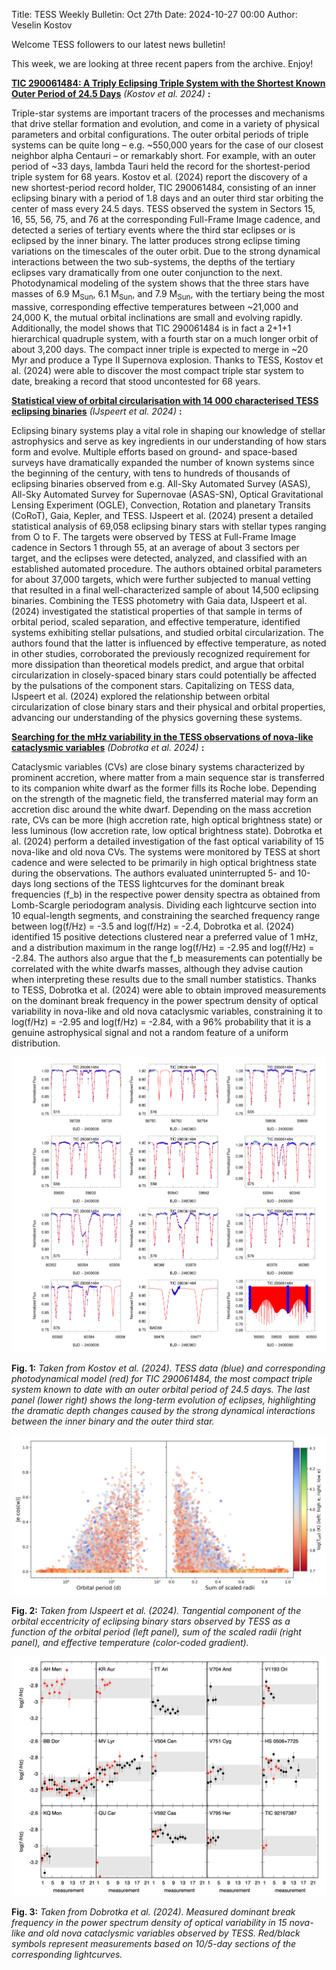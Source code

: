 Title: TESS Weekly Bulletin: Oct 27th
Date: 2024-10-27 00:00
Author: Veselin Kostov

Welcome TESS followers to our latest news bulletin!

This week, we are looking at three recent papers from the archive. Enjoy!

**[TIC 290061484: A Triply Eclipsing Triple System with the Shortest Known Outer Period of 24.5 Days](https://arxiv.org/abs/2410.01711)** *(Kostov et al. 2024)* **:**

Triple-star systems are important tracers of the processes and mechanisms that drive stellar formation and evolution, and come in a variety of physical parameters and orbital configurations. The outer orbital periods of triple systems can be quite long – e.g. ~550,000 years for the case of our closest neighbor alpha Centauri – or remarkably short. For example, with an outer period of ~33 days, lambda Tauri held the record for the shortest-period triple system for 68 years. Kostov et al. (2024) report the discovery of a new shortest-period record holder, TIC 290061484, consisting of an inner eclipsing binary with a period of 1.8 days and an outer third star orbiting the center of mass every 24.5 days. TESS observed the system in Sectors 15, 16, 55, 56, 75, and 76 at the corresponding Full-Frame Image cadence, and detected a series of tertiary events where the third star eclipses or is eclipsed by the inner binary. The latter produces strong eclipse timing variations on the timescales of the outer orbit. Due to the strong dynamical interactions between the two sub-systems, the depths of the tertiary eclipses vary dramatically from one outer conjunction to the next. Photodynamical modeling of the system shows that the three stars have masses of 6.9 M<sub>Sun</sub>, 6.1 M<sub>Sun</sub>, and 7.9 M<sub>Sun</sub>, with the tertiary being the most massive, corresponding effective temperatures between ~21,000 and 24,000 K, the mutual orbital inclinations are small and evolving rapidly. Additionally, the model shows that TIC 290061484 is in fact a 2+1+1 hierarchical quadruple system, with a fourth star on a much longer orbit of about 3,200 days. The compact inner triple is expected to merge in ~20 Myr and produce a Type II Supernova explosion. Thanks to TESS, Kostov et al. (2024) were able to discover the most compact triple star system to date, breaking a record that stood uncontested for 68 years.  


**[Statistical view of orbital circularisation with 14 000 characterised TESS eclipsing binaries](https://arxiv.org/abs/2409.20540)** *(IJspeert et al. 2024)* **:**

Eclipsing binary systems play a vital role in shaping our knowledge of stellar astrophysics and serve as key ingredients in our understanding of how stars form and evolve. Multiple efforts based on ground- and space-based surveys have dramatically expanded the number of known systems since the beginning of the century, with tens to hundreds of thousands of eclipsing binaries observed from e.g. All-Sky Automated Survey (ASAS), All-Sky Automated Survey for Supernovae (ASAS-SN), Optical Gravitational Lensing Experiment (OGLE), Convection, Rotation and planetary Transits (CoRoT), Gaia, Kepler, and TESS. IJspeert et al. (2024) present a detailed statistical analysis of 69,058 eclipsing binary stars with stellar types ranging from O to F.  The targets were observed by TESS at Full-Frame Image cadence in Sectors 1 through 55, at an average of about 3 sectors per target, and the eclipses were detected, analyzed, and classified with an established automated procedure. The authors obtained orbital parameters for about 37,000 targets, which were further subjected to manual vetting that resulted in a final well-characterized sample of about 14,500 eclipsing binaries. Combining the TESS photometry with Gaia data, IJspeert et al. (2024) investigated the statistical properties of that sample in terms of orbital period, scaled separation, and effective temperature, identified systems exhibiting stellar pulsations, and studied orbital circularization. The authors found that the latter is influenced by effective temperature, as noted in other studies, corroborated the previously recognized requirement for more dissipation than theoretical models predict, and argue that orbital circularization in closely-spaced binary stars could potentially be affected by the pulsations of the component stars. Capitalizing on TESS data, IJspeert et al. (2024) explored the relationship between orbital circularization of close binary stars and their physical and orbital properties, advancing our understanding of the physics governing these systems.

**[Searching for the mHz variability in the TESS observations of nova-like cataclysmic variables](https://arxiv.org/abs/2410.07898)** *(Dobrotka et al. 2024)* **:**

Cataclysmic variables (CVs) are close binary systems characterized by prominent accretion, where matter from a main sequence star is transferred to its companion white dwarf as the former fills its Roche lobe. Depending on the strength of the magnetic field, the transferred material may form an accretion disc around the white dwarf. Depending on the mass accretion rate, CVs can be more (high accretion rate, high optical brightness state) or less luminous (low accretion rate, low optical brightness state). Dobrotka et al. (2024) perform a detailed investigation of the fast optical variability of 15 nova-like and old nova CVs. The systems were monitored by TESS at short cadence and were selected to be primarily in high optical brightness state during the observations. The authors evaluated uninterrupted 5- and 10-days long sections of the TESS lightcurves for the dominant break frequencies (f_b)  in the respective power density spectra as obtained from Lomb-Scargle periodogram analysis. Dividing each lightcurve section into 10 equal-length segments, and constraining the searched frequency range between log(f/Hz) = -3.5 and log(f/Hz) = -2.4, Dobrotka et al. (2024) identified 15 positive detections clustered near a preferred value of 1 mHz, and a distribution maximum in the range log(f/Hz) = -2.95 and log(f/Hz) = -2.84. The authors also argue that the f_b measurements can potentially be correlated with the white dwarfs masses, although they advise caution when interpreting these results due to the small number statistics. Thanks to TESS, Dobrotka et al. (2024) were able to obtain improved measurements on the dominant break frequency in the power spectrum density of optical variability in nova-like and old nova cataclysmic variables, constraining it to log(f/Hz) = -2.95 and log(f/Hz) = -2.84, with a 96% probability that it is a genuine astrophysical signal and not a random feature of a uniform distribution.
 
![Kostov2024](images/Kostov_2024_Fig7.png)

**Fig. 1:** *Taken from Kostov et al. (2024). TESS data (blue) and corresponding photodynamical model (red) for TIC 290061484, the most compact triple system known to date with an outer orbital period of 24.5 days. The last panel (lower right) shows the long-term evolution of eclipses, highlighting the dramatic depth changes caused by the strong dynamical interactions between the inner binary and the outer third star.*

![IJspeert2024](images/IJspeert_2024_Fig6.png)

**Fig. 2:** *Taken from IJspeert et al. (2024). Tangential component of the orbital eccentricity of eclipsing binary stars observed by TESS as a function of the orbital period (left panel), sum of the scaled radii (right panel), and effective temperature (color-coded gradient).*

![Dobrotka2024](images/Dobrotka_2024_Fig5.png)

**Fig. 3:** *Taken from Dobrotka et al. (2024). Measured dominant break frequency in the power spectrum density of optical variability in 15 nova-like and old nova cataclysmic variables observed by TESS. Red/black symbols represent measurements based on 10/5-day sections of the corresponding lightcurves.*
